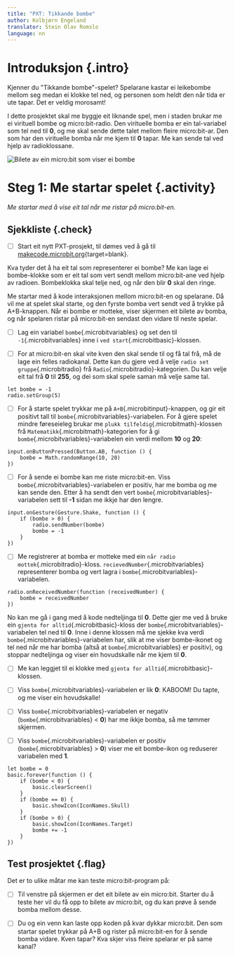 ```yaml
---
title: "PXT: Tikkande bombe"
author: Kolbjørn Engeland
translator: Stein Olav Romslo
language: nn
---
```



# Introduksjon {.intro}

Kjenner du "Tikkande bombe"-spelet? Spelarane kastar ei leikebombe mellom seg
medan ei klokke tel ned, og personen som heldt den når tida er ute tapar. Det er
veldig morosamt!

I dette prosjektet skal me byggje eit liknande spel, men i staden brukar me ei
virituell bombe og micro:bit-radio. Den virituelle bomba er ein tal-variabel som
tel ned til __0__, og me skal sende dette talet mellom fleire micro:bit-ar. Den
som har den virituelle bomba når me kjem til __0__ tapar. Me kan sende tal ved
hjelp av radioklossane.

![Bilete av ein micro:bit som viser ei bombe](bombe.png )

# Steg 1: Me startar spelet {.activity}

_Me startar med å vise eit tal når me ristar på micro:bit-en._

## Sjekkliste {.check}

- [ ] Start eit nytt PXT-prosjekt, til dømes ved å gå til
  [makecode.microbit.org](https://makecode.microbit.org/?lang=no){target=blank}.

Kva tyder det å ha eit tal som representerer ei bombe? Me kan lage ei
bombe-klokke som er eit tal som vert sendt mellom micro:bit-ane ved hjelp av
radioen. Bombeklokka skal telje ned, og når den blir __0__ skal den ringe.

Me startar med å kode interaksjonen mellom micro:bit-en og spelarane. Då vil me
at spelet skal starte, og den fyrste bomba vert sendt ved å trykke på
A+B-knappen. Når ei bombe er motteke, viser skjermen eit bilete av bomba, og
når spelaren ristar på micro:bit-en sendast den vidare til neste spelar.

- [ ] Lag ein variabel `bombe`{.microbitvariables} og set den til `-1`{.microbitvariables}
  inne i `ved start`{.microbitbasic}-klossen.

- [ ] For at micro:bit-en skal vite kven den skal sende til og få tal frå, må de
  lage ein felles radiokanal. Dette kan du gjere ved å velje `radio set gruppe`{.microbitradio}
  frå `Radio`{.microbitradio}-kategorien. Du kan velje eit tal frå __0__ til __255__,
  og dei som skal spele saman må velje same tal.

```microbit
let bombe = -1
radio.setGroup(5)
```

- [ ] For å starte spelet trykkar me på `A+B`{.microbitinput}-knappen, og gir
  eit positivt tall til `bombe`{.microbitvariables}-variabelen. For å gjere
  spelet mindre føreseieleg brukar me `plukk tilfeldig`{.microbitmath}-klossen
  frå `Matematikk`{.microbitmath}-kategorien for å gi `bombe`{.microbitvariables}-variabelen
  ein verdi mellom __10__ og __20__:

```microbit
input.onButtonPressed(Button.AB, function () {
    bombe = Math.randomRange(10, 20)
})
```

- [ ] For å sende ei bombe kan me riste micro:bit-en. Viss `bombe`{.microbitvariables}-variabelen
  er positiv, har me bomba og me kan sende den. Etter å ha sendt den vert
  `bombe`{.microbitvariables}-variabelen sett til __-1__ sidan me ikkje har den
  lengre.

```microbit
input.onGesture(Gesture.Shake, function () {
    if (bombe > 0) {
        radio.sendNumber(bombe)
        bombe = -1
    }
})
```

- [ ] Me registrerer at bomba er motteke med ein `når radio mottek`{.microbitradio}-kloss.
  `recievedNumber`{.microbitvariables} representerer bomba og vert lagra i `bombe`{.microbitvariables}-variabelen.

```microbit
radio.onReceivedNumber(function (receivedNumber) {
    bombe = receivedNumber
})
```

No kan me gå i gang med å kode nedteljinga til __0__. Dette gjer me ved å bruke
ein `gjenta for alltid`{.microbitbasic}-kloss der `bombe`{.microbitvariables}-variabelen tel ned til __0__. Inne i
denne klossen må me sjekke kva verdi `bombe`{.microbitvariables}-variabelen har,
slik at me viser bombe-ikonet og tel ned når me har bomba (altså at `bombe`{.microbitvariables}
er positiv), og stoppar nedteljinga og viser ein hovudskalle når me kjem til __0__.

- [ ] Me kan leggjet til ei klokke med `gjenta for alltid`{.microbitbasic}-klossen.

- [ ] Viss `bombe`{.microbitvariables}-variabelen er lik __0__: KABOOM! Du tapte,
  og me viser ein hovudskalle!

- [ ] Viss `bombe`{.microbitvariables}-variabelen er negativ (`bombe`{.microbitvariables} < __0__)
  har me ikkje bomba, så me tømmer skjermen.

- [ ] Viss `bombe`{.microbitvariables}-variabelen er positiv (`bombe`{.microbitvariables} > __0__)
  viser me eit bombe-ikon og reduserer variabelen med __1__.

```microbit
let bombe = 0
basic.forever(function () {
    if (bombe < 0) {
        basic.clearScreen()
    }
    if (bombe == 0) {
        basic.showIcon(IconNames.Skull)
    }
    if (bombe > 0) {
        basic.showIcon(IconNames.Target)
        bombe += -1
    }
})
```

## Test prosjektet {.flag}

Det er to ulike måtar me kan teste micro:bit-program på:

- [ ] Til venstre på skjermen er det eit bilete av ein micro:bit. Starter du å
  teste her vil du få opp to bilete av micro:bit, og du kan prøve å sende bomba
  mellom desse.

- [ ] Du og ein venn kan laste opp koden på kvar dykkar micro:bit. Den som
  startar spelet trykkar på A+B og rister på micro:bit-en for å sende bomba
  vidare. Kven tapar? Kva skjer viss fleire spelarar er på same kanal?
